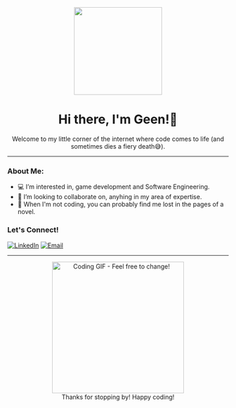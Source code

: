 <div align="center">
  <img src="https://media.giphy.com/media/v1.Y2lkPTc5MGI3NjExd255c3c0a21hY295aG80d3I0ZzF2dG1hOTI2eXJ2ZzI2dGN2ZG55dCZlcD12MV9pbnRlcm5hbF9naWZfYnlfaWQmY3Q9Zw/l0HlSZ72F9zX008lO/giphy.gif" width="200">
  <h1>Hi there, I'm Geen!👋</h1>
  <p>Welcome to my little corner of the internet where code comes to life (and sometimes dies a fiery death😅).</p>
</div>

---

### About Me:

* 💻 I’m interested in, game development and Software Engineering.
* 🌱 I’m looking to collaborate on, anyhing in my area of expertise.
* 👀 When I'm not coding, you can probably find me lost in the pages of a novel.

### Let's Connect!

[![LinkedIn](https://img.shields.io/badge/LinkedIn-%230077B5.svg?&style=for-the-badge&logo=linkedin&logoColor=white)](https://linkedin.com/in/ginapratiwi31)
[![Email](https://img.shields.io/badge/Email-D14836?style=for-the-badge&logo=gmail&logoColor=white)](mailto:geenaprojects@gmail.com)

---

<div align="center">
  <img src="https://user-images.githubusercontent.com/74780517/202685089-a9c6c221-a477-4b6d-a36c-9a4f48b89417.gif" alt="Coding GIF - Feel free to change!" width="300"/>
  <br>
  <span>Thanks for stopping by! Happy coding!</span>
</div>
